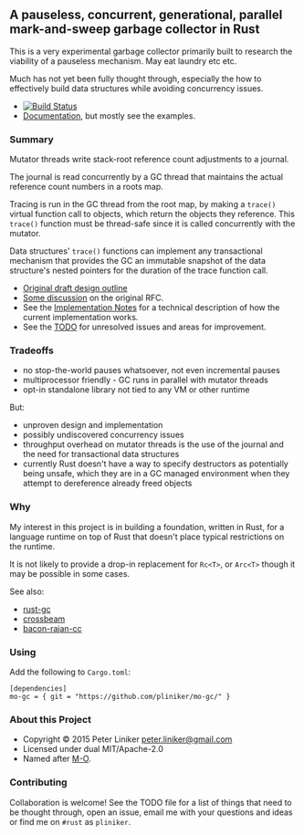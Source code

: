 ## A pauseless, concurrent, generational, parallel mark-and-sweep garbage collector in Rust

This is a very experimental garbage collector primarily built to research
the viability of a pauseless mechanism. May eat laundry etc etc.

Much has not yet been fully thought through, especially the how to
effectively build data structures while avoiding concurrency issues.

* [![Build Status](https://travis-ci.org/pliniker/mo-gc.svg?branch=master)](https://travis-ci.org/pliniker/mo-gc)
* [Documentation](https://pliniker.github.io/mo-gc/), but mostly see the examples.

### Summary

Mutator threads write stack-root reference count adjustments to a journal.

The journal is read concurrently by a GC thread that maintains the actual
reference count numbers in a roots map.

Tracing is run in the GC thread from the root map, by making a `trace()`
virtual function call to objects, which return the objects they reference.
This `trace()` function must be thread-safe since it is called concurrently
with the mutator.

Data structures' `trace()` functions can implement any transactional
mechanism that provides the GC an immutable snapshot of the data structure's
nested pointers for the duration of the trace function call.

* [Original draft design outline](https://github.com/pliniker/mo-gc/blob/master/doc/Project-RFC.md)
* [Some discussion](https://github.com/pliniker/mo-gc/issues/1) on the original RFC.
* See the [Implementation Notes](https://github.com/pliniker/mo-gc/blob/master/doc/Implementation-Notes.md)
  for a technical description of how the current implementation works.
* See the [TODO](https://github.com/pliniker/mo-gc/blob/master/TODO.md)
  for unresolved issues and areas for improvement.

### Tradeoffs

* no stop-the-world pauses whatsoever, not even incremental pauses
* multiprocessor friendly - GC runs in parallel with mutator threads
* opt-in standalone library not tied to any VM or other runtime

But:

* unproven design and implementation
* possibly undiscovered concurrency issues
* throughput overhead on mutator threads is the use of the journal and
  the need for transactional data structures
* currently Rust doesn't have a way to specify destructors as potentially
  being unsafe, which they are in a GC managed environment when they
  attempt to dereference already freed objects

### Why

My interest in this project is in building a foundation, written in Rust, for
a language runtime on top of Rust that doesn't place typical restrictions
on the runtime.

It is not likely to provide a drop-in replacement for `Rc<T>`, or `Arc<T>`
though it may be possible in some cases.

See also:
* [rust-gc](https://github.com/manishearth/rust-gc)
* [crossbeam](https://github.com/aturon/crossbeam/)
* [bacon-rajan-cc](https://github.com/fitzgen/bacon-rajan-cc)

### Using

Add the following to `Cargo.toml`:

```
[dependencies]
mo-gc = { git = "https://github.com/pliniker/mo-gc/" }
```

### About this Project

* Copyright &copy; 2015 Peter Liniker <peter.liniker@gmail.com>
* Licensed under dual MIT/Apache-2.0
* Named after [M-O](http://pixar.wikia.com/wiki/M-O).

### Contributing

Collaboration is welcome! See the TODO file for a list of things that need to be thought through,
open an issue, email me with your questions and ideas or find me on `#rust` as `pliniker`.
